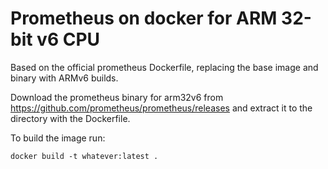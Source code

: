 # Prometheus on docker for ARM 32-bit v6 CPU
Based on the official prometheus Dockerfile, replacing the base image and binary with ARMv6 builds.

Download the prometheus binary for arm32v6 from https://github.com/prometheus/prometheus/releases and extract it to the directory with the Dockerfile.

To build the image run: 
```
docker build -t whatever:latest .
```
